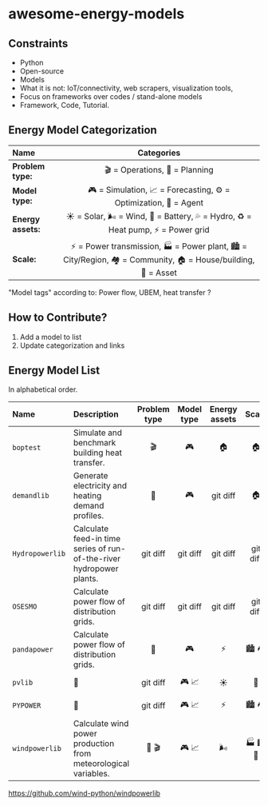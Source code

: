 # awesome-energy-models

## Constraints
* Python
* Open-source
* Models
* What it is not: IoT/connectivity, web scrapers, visualization tools, 
* Focus on frameworks over codes / stand-alone models
* Framework, Code, Tutorial. 

## Energy Model Categorization

| Name         | Categories     |
| :---         |     :---:      |
| **Problem type:**    | 🎬 = Operations, 📝 = Planning |
| **Model type:**      | 🎮 = Simulation, 📈 = Forecasting, ⚙️ = Optimization, 🤖 = Agent |
| **Energy assets:**   | ☀️ = Solar, 🌬️ = Wind, 🔋 = Battery, 💦 = Hydro, ♻️ = Heat pump, ⚡ = Power grid |
| **Scale:**           | ⚡ = Power transmission, 🏭 = Power plant, 🏙️ = City/Region, 🏘️ = Community, 🏠 = House/building, 🔋 = Asset |

"Model tags" according to: 
Power flow, UBEM, heat transfer ?

## How to Contribute? 

1) Add a model to list
2) Update categorization and links

## Energy Model List
In alphabetical order. 

|     **Name**     |  Description                                                                         |  Problem type  |   Model type   | Energy assets |     Scale     |     Links     |
| :---             |     :---                                                                             |     :---:      |     :---:      |     :---:     |     :---:     |     :---:     |
| `boptest`        | Simulate and benchmark building heat transfer.                                       | 🎬             | 🎮              | 🏠            | 🏠            | [[code]](https://github.com/ibpsa/project1-boptest), [[docs]](https://demandlib.readthedocs.io/en/latest/)    |
| `demandlib`      | Generate electricity and heating demand profiles.                                    | 📝             | 🎮              | git diff      | 🏠            | [[code]](https://github.com/oemof/demandlib), [[docs]](https://demandlib.readthedocs.io/en/latest/)    |
| `Hydropowerlib`  | Calculate feed-in time series of run-of-the-river hydropower plants.                 | git diff       | git diff       | git diff      | git diff      | [[code]](https://github.com/RyanCMann/OSESMO/)    |
| `OSESMO`         | Calculate power flow of distribution grids.                                          | git diff       | git diff       | git diff      | git diff      | [[code]](https://github.com/RyanCMann/OSESMO/)    |
| `pandapower`     | Calculate power flow of distribution grids.                                          | 📝             | 🎮              | ⚡             | 🏙️ 🏘️         | [[code]](https://github.com/e2nIEE/pandapower), [[PyPI]](https://pandapower.readthedocs.io/en/latest/) |
| `pvlib`          | 📝             | git diff       | 🎮 📈           | ☀️             | 🔋          | [[code]](https://github.com/pvlib/pvlib-python), [[PyPI]](https://pypi.org/project/pvlib/) |
| `PYPOWER`        | 📝             | git diff       | 🎮 📈           | ⚡             | 🏙️ 🏘️        | [[code]](https://github.com/pvlib/pvlib-python), [[PyPI]](https://pypi.org/project/pvlib/) |
| `windpowerlib`   | Calculate wind power production from meteorological variables.| 📝 🎬           | 🎮 📈           | 🌬️            | 🏭 🏙️ 🔋         | [[code]](https://github.com/wind-python/windpowerlib), [[docs]](https://windpowerlib.readthedocs.io/en/stable/index.html), [[PyPI]](https://pypi.org/project/pvlib/) |

https://github.com/wind-python/windpowerlib